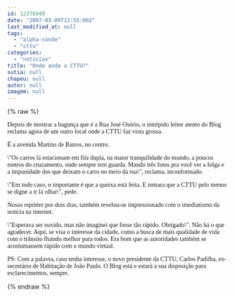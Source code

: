 ```yaml
---
id: 12376949
date: "2007-03-09T12:55:00Z"
last_modified_at: null
tags:
  - "alpha-conde"
  - "cttu"
categories:
  - "noticias"
title: "Onde anda a CTTU?"
sutia: null
chapeu: null
autor: null
imagem: null
---
```

{% raw %}
<p><P><FONT face=Verdana>Depois de mostrar a bagunça que é a Rua José Osório, o intrépido leitor atento do Blog reclama agora de um outro local onde a CTTU faz vista grossa.</FONT></P></p>
<p><P><FONT face=Verdana>É a avenida Martins de Barros, no centro. </FONT></P></p>
<p><P><FONT face=Verdana>\"Os carros lá estacionam em fila dupla, na maior tranquilidade do mundo, a poucos metros do cruzamento, onde sempre tem guarda. Mando três fotos pra você ver a folga e a impunidade dos que deixam o carro no meio da rua\", reclama, inconformado. </FONT></P></p>
<p><P><FONT face=Verdana>\"Em todo caso, o importante é que a queixa está feita. E tomara que a CTTU pelo menos se digne a ir lá olhar\", pede. </FONT></P></p>
<p><P><FONT face=Verdana>Nosso repórter por dois dias, também revelou-se impressionado com o imediatismo da notícia na internet. </FONT></P></p>
<p><P><FONT face=Verdana>\"Esperava ser ouvido, mas não imaginei que fosse tão rápido. Obrigado\". Não há o que agradecer. Aqui, se visa o interesse da cidade, como a busca de mais qualidade de vida com o trânsito fluindo melhor para todos. Era bom que as autoridades também se acostumassem rápido com o mundo virtual.</FONT></P></p>
<p><P><FONT face=Verdana>PS: Com a palavra, caso tenha interesse, o novo presidente da CTTU, Carlos Padilha, ex-secretário de Habitação de João Paulo. O Blog está e estará a sua disposição para esclarecimentos, sempre.</FONT></P> </p>
{% endraw %}